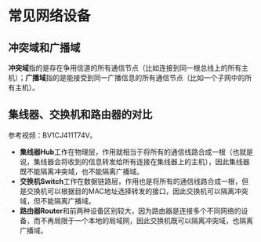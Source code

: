# 常见网络设备

## 冲突域和广播域

**冲突域**指的是存在争用信道的所有通信节点（比如连接到同一根总线上的所有主机）；**广播域**指的是能接受到同一广播信息的所有通信节点（比如一个子网中的所有主机）。



## 集线器、交换机和路由器的对比

参考视频：BV1CJ411T74V。

- **集线器Hub**工作在物理层，作用就相当于将所有的通信线路合成一根（也就是说，集线器会将收到的信息转发给所有连接在集线器上的主机），因此集线器既不能隔离冲突域，也不能隔离广播域。
- **交换机Switch**工作在数据链路层，作用也是将所有的通信线路合成一根，但是交换机可以根据目的MAC地址选择转发的接口，因此交换机可以隔离冲突域，但不能隔离广播域。
- **路由器Router**和前两种设备区别较大，因为路由器是连接多个不同网络的设备，而不再局限于一个本地的局域网，因此交换机既可以隔离冲突域，也隔离广播域。